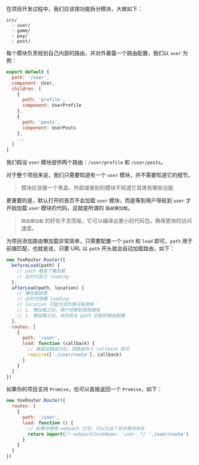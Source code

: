 在项目开发过程中，我们应该按功能拆分模块，大致如下：

```
src/
  - user/
  - game/
  - pay/
  - post/
```

每个模块负责规划自己内部的路由，并对外暴露一个路由配置，我们以 `user` 为例：

```js
export default {
  path: '/user',
  component: User,
  children: [
    {
      path: 'profile',
      component: UserProfile
    },
    {
      path: 'posts',
      component: UserPosts
    },
    ...
  ]
}
```

我们假设 `user` 模块提供两个路由：`/user/profile` 和 `/user/posts`。

对于整个项目来说，我们只需要知道有一个 `user` 模块，并不需要知道它的细节。

> 模块应该像一个黑盒，外部或者别的模块不知道它具体有哪些功能

更重要的是，默认打开的首页不会加载 `user` 模块，而是等到用户导航到 `user` 才开始加载 `user` 模块的代码，这就是所谓的 `路由懒加载`。

> `路由懒加载` 的好处不言而喻，它可以编译出更小的代码包，确保更快的访问速度。

为项目添加路由懒加载非常简单，只需要配置一个 `path` 和 `load` 即可，`path` 用于前缀匹配，也就是说，只要 URL 以 `path` 开头就会自动加载路由，如下：

```js
new YoxRouter.Router({
  beforeLoad(path) {
    // path 触发了懒加载
    // 此时可显示 loading
  },
  afterLoad(path, location) {
    // 懒加载结束
    // 此时可隐藏 loading
    // location 可能为空的情况有两种：
    // 1. 懒加载之后，用户切换到其他路径
    // 2. 懒加载之后，未找到与 path 匹配的路由配置
  },
  routes: [
    {
      path: '/user',
      load: function (callback) {
        // 路由加载成功后，把路由传入 callback 即可
        require(['./user/route'], callback)
      }
    }
  ]
})
```

如果你的项目支持 `Promise`，也可以直接返回一个 `Promise`，如下：

```js
new YoxRouter.Router({
  routes: [
    {
      path: '/user',
      load: function () {
        // 如果你使用 webpack 打包，可以为这个异步模块命名
        return import(/* webpackChunkName: 'user' */ './user/route')
      }
    }
  ]
})
```


